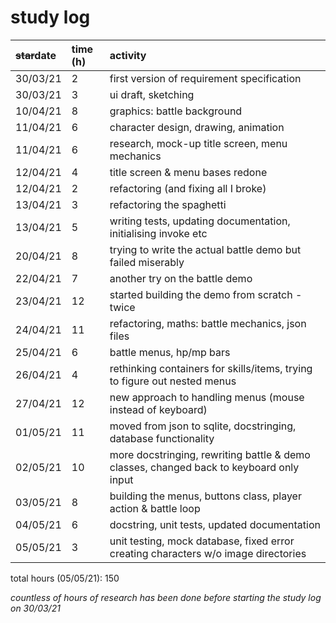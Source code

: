 # study log

| ~~star~~date | time (h) | activity |
|:---|:---|:---|
| 30/03/21 | 2 | first version of requirement specification |
| 30/03/21 | 3 | ui draft, sketching |
| 10/04/21 | 8 | graphics: battle background |
| 11/04/21 | 6 | character design, drawing, animation |
| 11/04/21 | 6 | research, mock-up title screen, menu mechanics | 
| 12/04/21 | 4 | title screen & menu bases redone | 
| 12/04/21 | 2 | refactoring (and fixing all I broke) |
| 13/04/21 | 3 | refactoring the spaghetti | 
| 13/04/21 | 5 | writing tests, updating documentation, initialising invoke etc |
| 20/04/21 | 8 | trying to write the actual battle demo but failed miserably |
| 22/04/21 | 7 | another try on the battle demo |
| 23/04/21 | 12 | started building the demo from scratch - twice |
| 24/04/21 | 11 | refactoring, maths: battle mechanics, json files |
| 25/04/21 | 6 | battle menus, hp/mp bars |
| 26/04/21 | 4 | rethinking containers for skills/items, trying to figure out nested menus |
| 27/04/21 | 12 | new approach to handling menus (mouse instead of keyboard) |
| 01/05/21 | 11 | moved from json to sqlite, docstringing, database functionality |
| 02/05/21 | 10 | more docstringing, rewriting battle & demo classes, changed back to keyboard only input |
| 03/05/21 | 8 | building the menus, buttons class, player action & battle loop |
| 04/05/21 | 6 | docstring, unit tests, updated documentation |
| 05/05/21 | 3 | unit testing, mock database, fixed error creating characters w/o image directories 

total hours (05/05/21): 150

*countless of hours of research has been done before starting the study log on 30/03/21*
